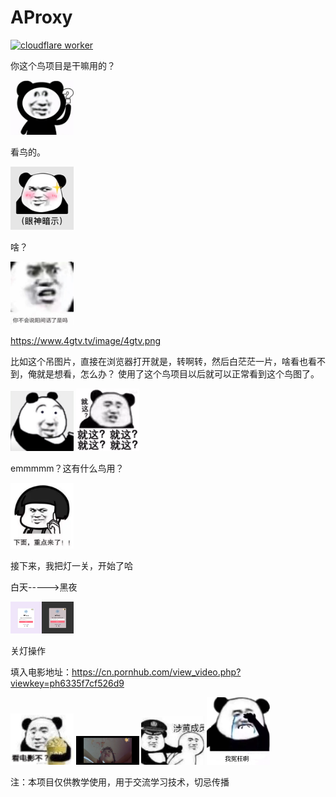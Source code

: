 # AProxy
[![cloudflare worker](https://img.shields.io/badge/-cloudflare%20worker-brightgreen)](https://developers.cloudflare.com/workers/)

你这个鸟项目是干嘛用的？

<img width="20%" src="https://github.com/Subdue0/aproxy/blob/master/meme/1.png" >

看鸟的。

<img width="20%" src="https://github.com/Subdue0/aproxy/blob/master/meme/2.png" >

啥？

<img width="20%" src="https://github.com/Subdue0/aproxy/blob/master/meme/3.png" >

https://www.4gtv.tv/image/4gtv.png

比如这个吊图片，直接在浏览器打开就是，转啊转，然后白茫茫一片，啥看也看不到，俺就是想看，怎么办？
使用了这个鸟项目以后就可以正常看到这个鸟图了。

<img width="20%" src="https://github.com/Subdue0/aproxy/blob/master/meme/4.png" >
<img width="20%" src="https://github.com/Subdue0/aproxy/blob/master/meme/5.png" >

emmmmm？这有什么鸟用？

<img width="20%" src="https://github.com/Subdue0/aproxy/blob/master/meme/6.png" >

接下来，我把灯一关，开始了哈

白天----->黑夜

<img width="10%" src="https://github.com/Subdue0/aproxy/blob/master/meme/8.png" ><img width="10%" src="https://github.com/Subdue0/aproxy/blob/master/meme/7.png" >

关灯操作

填入电影地址：https://cn.pornhub.com/view_video.php?viewkey=ph6335f7cf526d9

<img width="20%" src="https://github.com/Subdue0/aproxy/blob/master/meme/9.png" >
<img width="20%" src="https://github.com/Subdue0/aproxy/blob/master/meme/10.png" >
<img width="20%" src="https://github.com/Subdue0/aproxy/blob/master/meme/11.png" >
<img width="20%" src="https://github.com/Subdue0/aproxy/blob/master/meme/12.png" >

注：本项目仅供教学使用，用于交流学习技术，切忌传播

